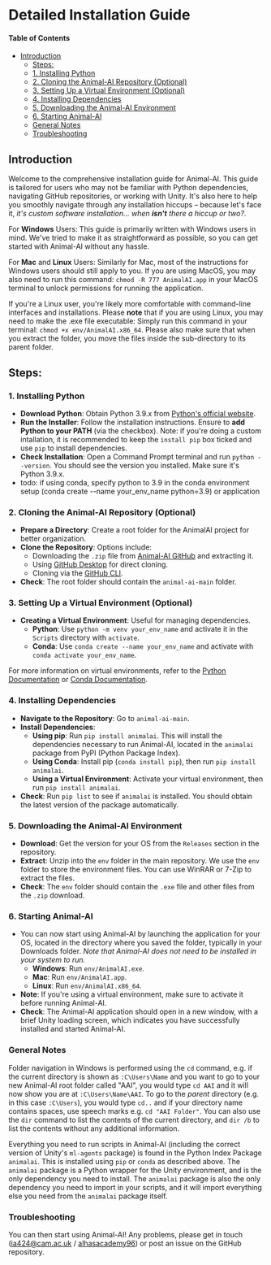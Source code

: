 # Detailed Installation Guide

#### Table of Contents
- [Introduction](#introduction)
  - [Steps:](#steps)
  - [1. Installing Python](#1-installing-python)
  - [2. Cloning the Animal-AI Repository (Optional)](#2-cloning-the-animal-ai-repository-optional)
  - [3. Setting Up a Virtual Environment (Optional)](#3-setting-up-a-virtual-environment-optional)
  - [4. Installing Dependencies](#4-installing-dependencies)
  - [5. Downloading the Animal-AI Environment](#5-downloading-the-animal-ai-environment)
  - [6. Starting Animal-AI](#6-starting-animal-ai)
  - [General Notes](#general-notes)
  - [Troubleshooting](#troubleshooting)

## Introduction
Welcome to the comprehensive installation guide for Animal-AI. This guide is tailored for users who may not be familiar with Python dependencies, navigating GitHub repositories, or working with Unity. It's also here to help you smoothly navigate through any installation hiccups – because let's face it, *it's custom software installation... when **isn't** there a hiccup or two?*.

For **Windows** Users:
This guide is primarily written with Windows users in mind. We've tried to make it as straightforward as possible, so you can get started with Animal-AI without any hassle.

For **Mac** and **Linux** Users:
Similarly for Mac, most of the instructions for Windows users should still apply to you. If you are using MacOS, you may also need to run this command: `chmod -R 777 AnimalAI.app` in your MacOS terminal to unlock permissions for running the application.

If you're a Linux user, you're likely more comfortable with command-line interfaces and installations. Please **note** that if you are using Linux, you may need to make the .exe file executable: Simply run this command in your terminal: `chmod +x env/AnimalAI.x86_64`. Please also make sure that when you extract the folder, you move the files inside the sub-directory to its parent folder.

## Steps:
### 1. Installing Python
- **Download Python**: Obtain Python 3.9.x from [Python's official website](https://www.python.org/downloads/).
- **Run the Installer**: Follow the installation instructions. Ensure to **add Python to your PATH** (via the checkbox). Note: if you're doing a custom intallation, it is recommended to keep the `install pip` box ticked and use `pip` to install dependencies. 
- **Check Installation**: Open a Command Prompt terminal and run `python --version`. You should see the version you installed. Make sure it's Python 3.9.x.
- todo: if using conda, specify python to 3.9 in the conda environment setup (conda create --name your_env_name python=3.9) or application 

### 2. Cloning the Animal-AI Repository (Optional)
- **Prepare a Directory**: Create a root folder for the AnimalAI project for better organization.
- **Clone the Repository**: Options include:
  - Downloading the `.zip` file from [Animal-AI GitHub](https://github.com/Kinds-of-Intelligence-CFI/animal-ai) and extracting it.
  - Using [GitHub Desktop](https://desktop.github.com/) for direct cloning.
  - Cloning via the [GitHub CLI](https://docs.github.com/en/github-cli/github-cli/about-github-cli).
- **Check**: The root folder should contain the `animal-ai-main` folder.


### 3. Setting Up a Virtual Environment (Optional)
- **Creating a Virtual Environment**: Useful for managing dependencies.
  - **Python**: Use `python -m venv your_env_name` and activate it in the `Scripts` directory with `activate`.
  - **Conda**: Use `conda create --name your_env_name` and activate with `conda activate your_env_name`.

For more information on virtual environments, refer to the [Python Documentation](https://docs.python.org/3/tutorial/venv.html) or [Conda Documentation](https://docs.conda.io/projects/conda/en/latest/user-guide/tasks/manage-environments.html).

### 4. Installing Dependencies
- **Navigate to the Repository**: Go to `animal-ai-main`.
- **Install Dependencies**: 
  - **Using pip**: Run `pip install animalai`. This will install the dependencies necessary to run Animal-AI, located in the `animalai` package from PyPI (Python Package Index).
  - **Using Conda**: Install pip (`conda install pip`), then run `pip install animalai`.
  - **Using a Virtual Environment**: Activate your virtual environment, then run `pip install animalai`.
- **Check**: Run `pip list` to see if `animalai` is installed. You should obtain the latest version of the package automatically.

### 5. Downloading the Animal-AI Environment
- **Download**: Get the version for your OS from the `Releases` section in the repository.
- **Extract**: Unzip into the `env` folder in the main repository. We use the `env` folder to store the environment files. You can use WinRAR or 7-Zip to extract the files.
- **Check**: The `env` folder should contain the `.exe` file and other files from the `.zip` download.

### 6. Starting Animal-AI
- You can now start using Animal-AI by launching the application for your OS, located in the directory where you saved the folder, typically in your Downloads folder. _Note that Animal-AI does not need to be installed in your system to run._
  - **Windows**: Run `env/AnimalAI.exe`.
  - **Mac**: Run `env/AnimalAI.app`.
  - **Linux**: Run `env/AnimalAI.x86_64`.
- **Note**: If you're using a virtual environment, make sure to activate it before running Animal-AI.
- **Check**: The Animal-AI application should open in a new window, with a brief Unity loading screen, which indicates you have successfully installed and started Animal-AI.


### General Notes
Folder navigation in Windows is performed using the `cd` command, e.g. if the current directory is shown as `:C\Users\Name` and you want to go to your new Animal-AI root folder called "AAI", you would type `cd AAI` and it will now show you are at `:C\Users\Name\AAI`. To go to the *parent* directory (e.g. in this case `:C\Users`), you would type `cd..` and if your directory name contains spaces, use speech marks e.g. `cd "AAI Folder"`. You can also use the `dir` command to list the contents of the current directory, and `dir /b` to list the contents without any additional information.

Everything you need to run scripts in Animal-AI (including the correct version of Unity's `ml-agents` package) is found in the Python Index Package `animalai`. This is installed using `pip` or `conda` as described above. The `animalai` package is a Python wrapper for the Unity environment, and is the only dependency you need to install. The `animalai` package is also the only dependency you need to import in your scripts, and it will import everything else you need from the `animalai` package itself.

### Troubleshooting
You can then start using Animal-AI! Any problems, please get in touch (ia424@cam.ac.uk / [alhasacademy96](https://github.com/alhasacademy96/)) or post an issue on the GitHub repository.

